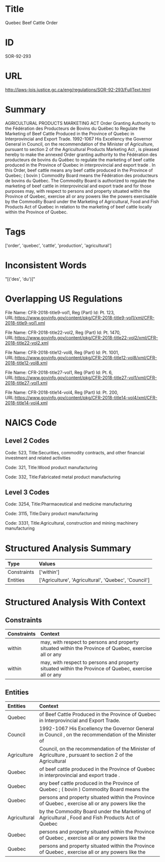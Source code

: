 # Title
Quebec Beef Cattle Order


# ID
SOR-92-293

# URL
http://laws-lois.justice.gc.ca/eng/regulations/SOR-92-293/FullText.html


# Summary
AGRICULTURAL PRODUCTS MARKETING ACT Order Granting Authority to the Fédération des Producteurs de Bovins du Québec to Regulate the Marketing of Beef Cattle Produced in the Province of Quebec in Interprovincial and Export Trade.
1992-1067 His Excellency the Governor General in Council, on the recommendation of the Minister of Agriculture, pursuant to section 2 of the  Agricultural Products Marketing Act , is pleased hereby to make the annexed  Order granting authority to the Fédération des producteurs de bovins du Québec to regulate the marketing of beef cattle produced in the Province of Quebec in interprovincial and export trade .
In this Order, beef cattle  means any beef cattle produced in the Province of Quebec; ( bovin ) Commodity Board  means the Fédération des producteurs de bovins du Québec.
The Commodity Board is authorized to regulate the marketing of beef cattle in interprovincial and export trade and for those purposes may, with respect to persons and property situated within the Province of Quebec, exercise all or any powers like the powers exercisable by the Commodity Board under the  Marketing of Agricultural, Food and Fish Products Act  of Quebec in relation to the marketing of beef cattle locally within the Province of Quebec.


# Tags
['order', 'quebec', 'cattle', 'production', 'agricultural']


# Inconsistent Words
"[('des', 'du')]"


# Overlapping US Regulations
File Name: CFR-2018-title9-vol1, Reg (Part) Id: Pt. 123, URL:https://www.govinfo.gov/content/pkg/CFR-2018-title9-vol1/xml/CFR-2018-title9-vol1.xml

File Name: CFR-2018-title22-vol2, Reg (Part) Id: Pt. 1470, URL:https://www.govinfo.gov/content/pkg/CFR-2018-title22-vol2/xml/CFR-2018-title22-vol2.xml

File Name: CFR-2018-title12-vol8, Reg (Part) Id: Pt. 1001, URL:https://www.govinfo.gov/content/pkg/CFR-2018-title12-vol8/xml/CFR-2018-title12-vol8.xml

File Name: CFR-2018-title27-vol1, Reg (Part) Id: Pt. 6, URL:https://www.govinfo.gov/content/pkg/CFR-2018-title27-vol1/xml/CFR-2018-title27-vol1.xml

File Name: CFR-2018-title14-vol4, Reg (Part) Id: Pt. 200, URL:https://www.govinfo.gov/content/pkg/CFR-2018-title14-vol4/xml/CFR-2018-title14-vol4.xml




# NAICS Code
## Level 2 Codes
Code: 523, Title:Securities, commodity contracts, and other financial investment and related activities

Code: 321, Title:Wood product manufacturing

Code: 332, Title:Fabricated metal product manufacturing




## Level 3 Codes
Code: 3254, Title:Pharmaceutical and medicine manufacturing

Code: 3115, Title:Dairy product manufacturing

Code: 3331, Title:Agricultural, construction and mining machinery manufacturing







# Structured Analysis Summary
| Type        | Values                                               |
|:------------|:-----------------------------------------------------|
| Constraints | ['within']                                           |
| Entities    | ['Agriculture', 'Agricultural', 'Quebec', 'Council'] |


# Structured Analysis With Context
 


## Constraints
| Constraints   | Context                                                                                               |
|:--------------|:------------------------------------------------------------------------------------------------------|
| within        | may, with respect to persons and property situated within the Province of Quebec, exercise all or any |
| within        | may, with respect to persons and property situated within the Province of Quebec, exercise all or any |


## Entities
| Entities     | Context                                                                                                   |
|:-------------|:----------------------------------------------------------------------------------------------------------|
| Quebec       | of Beef Cattle Produced in the Province of Quebec  in Interprovincial and Export Trade.                   |
| Council      | 1992-1067 His Excellency the Governor General in  Council , on the recommendation of the Minister of      |
| Agriculture  | Council, on the recommendation of the Minister of Agriculture , pursuant to section 2 of the Agricultural |
| Quebec       | of beef cattle produced in the Province of Quebec  in interprovincial and export trade .                  |
| Quebec       | any beef cattle produced in the Province of Quebec ; ( bovin ) Commodity Board means the                  |
| Quebec       | persons and property situated within the Province of Quebec , exercise all or any powers like the         |
| Agricultural | by the Commodity Board under the Marketing of Agricultural , Food and Fish Products Act of Quebec         |
| Quebec       | persons and property situated within the Province of Quebec , exercise all or any powers like the         |
| Quebec       | persons and property situated within the Province of Quebec , exercise all or any powers like the         |


